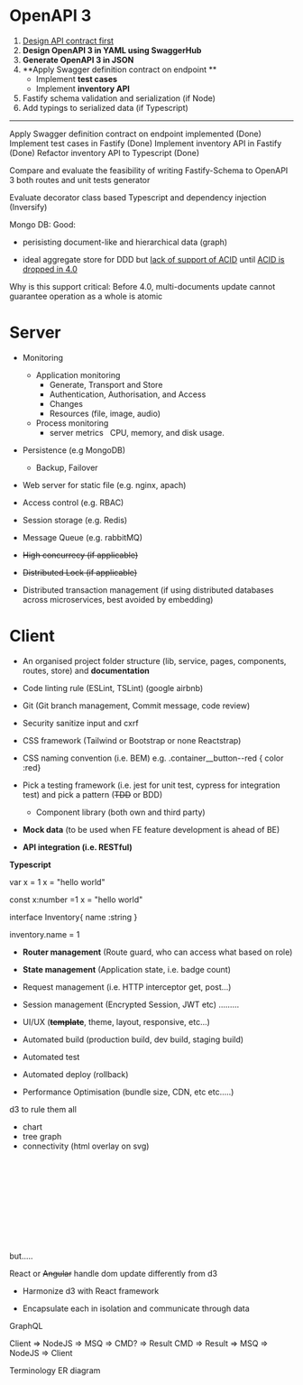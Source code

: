# OpenAPI 3

1. [Design API contract first](https://swagger.io/resources/articles/adopting-an-api-first-approach)
2. **Design OpenAPI 3 in YAML using SwaggerHub**
3. **Generate OpenAPI 3 in JSON**
4. **Apply Swagger definition contract on endpoint **
    - Implement **test cases** 
    - Implement **inventory API**
5. Fastify schema validation and serialization (if Node)
6. Add typings to serialized data (if Typescript)
****

Apply Swagger definition contract on endpoint implemented (Done)
Implement test cases in Fastify  (Done)
Implement inventory API in Fastify (Done)
Refactor inventory API to Typescript (Done)

Compare and evaluate the feasibility of writing Fastify-Schema to OpenAPI 3 both routes and unit tests generator 

Evaluate decorator class based Typescript and dependency injection (Inversify)

Mongo DB:
Good: 

- perisisting document-like and hierarchical data (graph)

- ideal aggregate store for DDD but [lack of support of ACID](https://kalele.io/the-ideal-domain-driven-design-aggregate-store/) until [ACID is dropped in 4.0](https://www.mongodb.com/blog/post/multi-document-transactions-in-mongodb)

Why is this support critical:
Before 4.0, multi-documents update cannot guarantee operation as a whole is atomic

# Server

- Monitoring
    - Application monitoring
        - Generate, Transport and Store
        - Authentication, Authorisation, and Access
        - Changes
        - Resources (file, image, audio)
    - Process monitoring
        - server metrics
		    CPU, memory, and disk usage. 

- Persistence (e.g MongoDB)
  - Backup, Failover
  
- Web server for static file (e.g. nginx, apach)
- Access control (e.g. RBAC)
- Session storage (e.g. Redis)
- Message Queue (e.g. rabbitMQ)

- ~~High concurrecy (if applicable)~~
- ~~Distributed Lock (if applicable)~~
- Distributed transaction management (if using distributed databases across microservices, best avoided by embedding)



# Client

- An organised project folder structure (lib, service, pages, components, routes, store) and **documentation** 
- Code linting rule (ESLint, TSLint) (google airbnb) 
- Git (Git branch management, Commit message, code review)
- Security sanitize input and cxrf
- CSS framework (Tailwind or Bootstrap or none Reactstrap)
- CSS naming convention (i.e. BEM) e.g. .container__button--red {  color :red}
- Pick a testing framework (i.e. jest for unit test, cypress for integration test) and pick a pattern (~~TDD~~ or BDD) 
  - Component library (both own and third party) <LoadingButton />  

- **Mock data** (to be used when FE feature development is ahead of BE)
- **API integration (i.e. RESTful)**

**Typescript**

var x = 1
x = "hello world"

const x:number =1 
x = "hello world"

interface Inventory{
    name :string
}

inventory.name = 1

- **Router management**  (Route guard, who can access what based on role)
- **State management**  (Application state, i.e. badge count) 

- Request management (i.e. HTTP interceptor get, post…)
- Session management (Encrypted Session, JWT etc)
	………

- UI/UX (~~**template**~~, theme, layout, responsive, etc…) 

- Automated build (production build, dev build, staging build)
- Automated test 
- Automated deploy (rollback)
  
- Performance Optimisation (bundle size, CDN, etc etc…..)


d3 to rule them all
- chart
- tree graph
- connectivity (html overlay on svg)  


<svg>  rect g line polyline <circle> <text> <input>
 

but.....

React or ~~Angular~~ handle dom update differently from d3

- Harmonize d3 with React framework 

- Encapsulate each in isolation and communicate through data 





GraphQL
                           
Client => NodeJS => MSQ => CMD? => Result
CMD => Result => MSQ => NodeJS => Client



Terminology
ER diagram